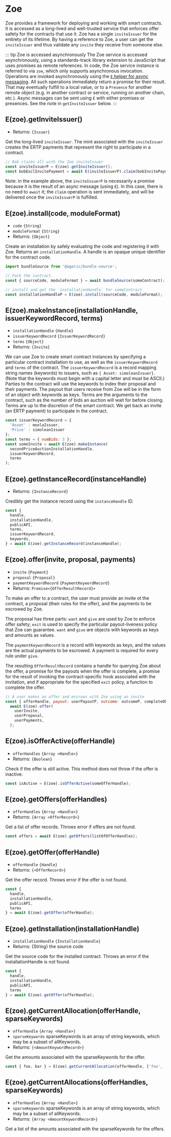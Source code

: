 # Zoe

<Zoe-Version/>

Zoe provides a framework for deploying and working with smart contracts. It is accessed 
as a long-lived and well-trusted service that enforces offer safety for the contracts that use it. Zoe has a single `inviteIssuer` for the entirety of its lifetime. By having a reference to Zoe, a user can get the `inviteIssuer` and thus validate any `invite` they receive from someone else.

::: tip Zoe is accessed asynchronously
The Zoe service is accessed asynchronously, using a standards-track library extension
to JavaScript that uses promises as remote references. In code, the Zoe service instance 
is referred to via `zoe`, which only supports asynchronous invocation. Operations are 
invoked asynchronously using the [`E` helper for async messaging](https://github.com/tc39/proposal-eventual-send#e-and-esendonly-convenience-proxies). 
All such operations immediately return a promise for their result. That may eventually fulfill to a local value, or to a `Presence` for another remote object (e.g. in another contract or service, running on another chain, etc.). Async messages can be sent using `E` with either promises or presences. See the note in `getInviteIssuer` below.
:::

## E(zoe).getInviteIssuer()
- Returns: <router-link to="/ertp/api/issuer.html">`{Issuer}`</router-link>

Get the long-lived `inviteIssuer`. The mint associated with the `inviteIssuer` creates the ERTP payments that represent the right to participate in a contract.

```js
// Bob claims all with the Zoe inviteIssuer
const inviteIssuerP = E(zoe).getInviteIssuer();
const bobExclInvitePayment = await E(inviteIssuerP).claim(bobInvitePayment);
```

Note: in the example above, the `inviteIssuerP` is necessarily a promise because it 
is the result of an async message (using `E`). In this case, there is no need to
`await` it; the `claim` operation is sent immediately, and will be delivered once
the `inviteIssuerP` is fulfilled. 

## E(zoe).install(code, moduleFormat)
- `code` `{String}`
- `moduleFormat` `{String}`
- Returns: `{Object}`

Create an installation by safely evaluating the code and registering
it with Zoe. Returns an `installationHandle`. A <router-link to="/glossary/#handle">handle</router-link> is an opaque unique
identifier for the contract code.

```js
import bundleSource from '@agoric/bundle-source';

// Pack the contract.
const { sourceCode, moduleFormat } = await bundleSource(someContract);

// install and get the `installationHandle` for someContract
const installationHandleP = E(zoe).install(sourceCode, moduleFormat);
```

## E(zoe).makeInstance(installationHandle, issuerKeywordRecord, terms)
- `installationHandle` <router-link to="/glossary/#handle">`{Handle}`</router-link>
- `issuerKeywordRecord` <router-link to="/zoe/api/records.html#issuerkeywordrecord">`{IssuerKeywordRecord}`</router-link>
- `terms` `{Object}`
- Returns: <router-link to="/ertp/api/payment.html#payment">`{Invite}`</router-link>

We can use Zoe to create smart contract instances by specifying a
particular contract installation to use, as well as the
`issuerKeywordRecord` and `terms` of the contract. The
`issuerKeywordRecord` is a record mapping string names (keywords) to
issuers, such as `{ Asset: simoleanIssuer}`. (Note that the keywords
must begin with a capital letter and must be ASCII.) Parties to the
contract will use the keywords to index their proposal and their
payments. The payout that users receive from Zoe will be in the form of an
object with keywords as keys. Terms are the arguments to the contract,
such as the number of bids an auction will wait for before closing.
Terms are up to the discretion of the smart contract. We get back an
invite (an ERTP payment) to participate in the contract.

```js
const issuerKeywordRecord = { 
  'Asset' : moolaIssuer, 
  'Price' : simoleanIssuer 
};
const terms = { numBids: 3 };
const someInvite = await E(zoe).makeInstance(
  secondPriceAuctionInstallationHandle, 
  issuerKeywordRecord, 
  terms
);
```

## E(zoe).getInstanceRecord(instanceHandle)
- Returns: <router-link
  to="/zoe/api/records.html#instance-record">`{InstanceRecord}`</router-link>

Credibly get the instance record using the <router-link to="/glossary/#handle">`instanceHandle`</router-link> ID.

```js
const {
  handle,
  installationHandle,
  publicAPI,
  terms,
  issuerKeywordRecord,
  keywords,
} = await E(zoe).getInstanceRecord(instanceHandle);
```

## E(zoe).offer(invite, proposal, payments)
- `invite` <router-link to="/ertp/api/payment.html#payment">`{Payment}`</router-link>
- `proposal` <router-link to="/zoe/api/records.html#proposal">`{Proposal}`</router-link>
- `paymentKeywordRecord` <router-link to="/zoe/api/records.html#paymentkeywordrecord">`{PaymentKeywordRecord}`</router-link>
- Returns: <router-link to="/zoe/api/records.html#offerresultrecord">`Promise<{OfferResultRecord}>`</router-link>

To make an offer to a contract, the user must provide an invite ot the 
contract, a proposal (their rules for the offer), and the payments to be 
escrowed by Zoe. 

The proposal has three parts: `want` and `give` are used
by Zoe to enforce offer safety; `exit` is used to specify
the particular payout-liveness policy that Zoe can guarantee.
`want` and `give` are objects with keywords as keys and amounts
as values. 

The `paymentKeywordRecord` is a record with keywords as keys,
and the values are the actual payments to be escrowed. A payment
is required for every rule under `give`.

The resulting `OfferResultRecord` contains a handle for querying 
Zoe about the offer, a promise for the payouts when the offer 
is complete, a promise for the result of invoking the contract-specific
hook associated with the invitation, and if appropriate for the specified 
`exit` policy, a function to complete the offer.

```js
// A user makes an offer and escrows with Zoe using an invite 
const { offerHandle, payout: userPayoutP, outcome: outcomeP, completeObj } = 
  await E(zoe).offer(
    userInvite,
    userProposal,
    userPayments,
  );
```

## E(zoe).isOfferActive(offerHandle)
- `offerHandles` <router-link to="/glossary/#handle">`{Array <Handle>}`</router-link>
- Returns: `{Boolean}`

Check if the offer is still active. This method does not throw if the offer is inactive.

```js
const isActive = E(zoe).isOfferActive(someOfferHandle);
```

## E(zoe).getOffers(offerHandles)
- `offerHandles` <router-link to="/glossary/#handle">`{Array <Handle>}`</router-link>
- Returns: <router-link to="/zoe/api/records.html#offer-record">`{Array <OfferRecord>}`</router-link>

Get a list of offer records. Throws error if offers are not found.

```js
const offers = await E(zoe).getOffers(listOfOfferHandles);
```

## E(zoe).getOffer(offerHandle)
- `offerHandle` <router-link to="/glossary/#handle">`{Handle}`</router-link>
- Returns: <router-link to="/zoe/api/records.html#offer-record">`{<OfferRecord>}`</router-link>

Get the offer record. Throws error if the offer is not found.

```js
const { 
  handle,
  installationHandle,
  publicAPI,
  terms
} = await E(zoe).getOffer(offerHandle);
```

## E(zoe).getInstallation(installationHandle)
- `installationHandle` `{InstallationHandle}`
- Returns: {String} the source code

Get the source code for the installed contract. Throws an error if the installationHandle is not found.

```js
const {
  handle,
  installationHandle,
  publicAPI,
  terms
} = await E(zoe).getOffer(offerHandle);
```

## E(zoe).getCurrentAllocation(offerHandle, sparseKeywords)
- `offerHandle` <router-link to="/glossary/#handle">`{Array <Handle>}`</router-link>
- `sparseKeywords` sparseKeywords is an array of string keywords, which may be a subset of allKeywords.
- Returns: <router-link to="/zoe/api/records.html#amount-keyword-record">`{<AmountKeywordRecord>}`</router-link>

Get the amounts associated with the sparseKeywords for the offer.

```js
const { foo, bar } = E(zoe).getCurrentAllocation(offerHandle, ['foo', 'bar']);
```

## E(zoe).getCurrentAllocations(offerHandles, sparseKeywords)
- `offerHandles` <router-link to="/glossary/#handle">`{Array <Handle>}`</router-link>
- `sparseKeywords` sparseKeywords is an array of string keywords, which may be a subset of allKeywords.
- Returns: <router-link to="/zoe/api/records.html#amount-keyword-record">`{Array <AmountKeywordRecord>}`</router-link>

Get a list of the amounts associated with the sparseKeywords for the offers.
